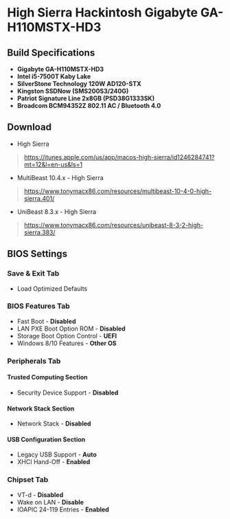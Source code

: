 # High Sierra Hackintosh Gigabyte GA-H110MSTX-HD3

## Build Specifications

* **Gigabyte GA-H110MSTX-HD3**
* **Intel i5-7500T Kaby Lake**
* **SilverStone Technology 120W AD120-STX**
* **Kingston SSDNow (SMS200S3/240G)**
* **Patriot Signature Line 2x8GB (PSD38G1333SK)**
* **Broadcom BCM94352Z 802.11 AC / Bluetooth 4.0**

## Download

* High Sierra

> https://itunes.apple.com/us/app/macos-high-sierra/id1246284741?mt=12&l=en-us&ls=1

* MultiBeast 10.4.x - High Sierra

> https://www.tonymacx86.com/resources/multibeast-10-4-0-high-sierra.401/

* UniBeast 8.3.x - High Sierra

> https://www.tonymacx86.com/resources/unibeast-8-3-2-high-sierra.383/

## BIOS Settings

### Save & Exit Tab

* Load Optimized Defaults

### BIOS Features Tab

* Fast Boot - **Disabled**
* LAN PXE Boot Option ROM - **Disabled**
* Storage Boot Option Control - **UEFI**
* Windows 8/10 Features - **Other OS**

### Peripherals Tab

#### Trusted Computing Section

* Security Device Support - **Disabled**

#### Network Stack Section

* Network Stack - **Disabled**

#### USB Configuration Section

* Legacy USB Support - **Auto**
* XHCI Hand-Off - **Enabled**

### Chipset Tab

* VT-d - **Disabled**
* Wake on LAN - **Disable**
* IOAPIC 24-119 Entries - **Enabled**



